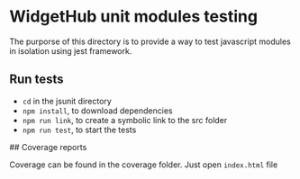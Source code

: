 # WidgetHub unit modules testing

The purporse of this directory is to provide a way to test javascript modules in isolation using jest framework.

## Run tests

- `cd` in the jsunit directory
- `npm install`, to download dependencies
- `npm run link`, to create a symbolic link to the src folder
- `npm run test`, to start the tests

## Coverage reports

Coverage can be found in the coverage folder. Just open `index.html` file